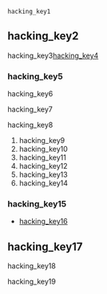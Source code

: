 ```ngMeta
hacking_key1
```
## hacking_key2
hacking_key3[hacking_key4](mOiMU9fIEwk)




### hacking_key5
hacking_key6

hacking_key7

hacking_key8

1. hacking_key9
2. hacking_key10
3. hacking_key11
4. hacking_key12
5. hacking_key13
6. hacking_key14
### hacking_key15
* [hacking_key16](https://www.guru99.com/what-is-hacking-an-introduction.html)


## hacking_key17
hacking_key18

hacking_key19

